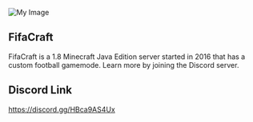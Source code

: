 



![My Image](https://i.imgur.com/LNk8Ci7.png)

## FifaCraft

FifaCraft is a 1.8 Minecraft Java Edition server started in 2016 that has a custom football gamemode. Learn more by joining the Discord server.

## Discord Link
https://discord.gg/HBca9AS4Ux
